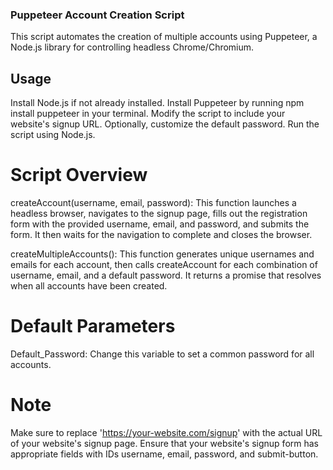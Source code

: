 ### Puppeteer Account Creation Script
This script automates the creation of multiple accounts using Puppeteer, a Node.js library for controlling headless Chrome/Chromium.

## Usage
Install Node.js if not already installed.
Install Puppeteer by running npm install puppeteer in your terminal.
Modify the script to include your website's signup URL.
Optionally, customize the default password.
Run the script using Node.js.
# Script Overview
createAccount(username, email, password): This function launches a headless browser, navigates to the signup page, fills out the registration form with the provided username, email, and password, and submits the form. It then waits for the navigation to complete and closes the browser.

createMultipleAccounts(): This function generates unique usernames and emails for each account, then calls createAccount for each combination of username, email, and a default password. It returns a promise that resolves when all accounts have been created.

# Default Parameters
Default_Password: Change this variable to set a common password for all accounts.
# Note
Make sure to replace 'https://your-website.com/signup' with the actual URL of your website's signup page.
Ensure that your website's signup form has appropriate fields with IDs username, email, password, and submit-button.

